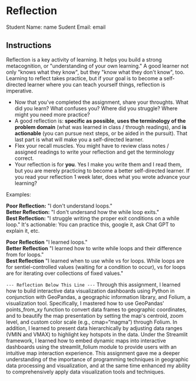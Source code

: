 # Reflection

Student Name:  name
Sudent Email:  email

## Instructions

Reflection is a key activity of learning. It helps you build a strong metacognition, or "understanding of your own learning." A good learner not only "knows what they know", but they "know what they don't know", too. Learning to reflect takes practice, but if your goal is to become a self-directed learner where you can teach yourself things, reflection is imperative.

- Now that you've completed the assignment, share your throughts. What did you learn? What confuses you? Where did you struggle? Where might you need more practice?
- A good reflection is: **specific as possible**,  **uses the terminology of the problem domain** (what was learned in class / through readings), and **is actionable** (you can pursue next steps, or be aided in the pursuit). That last part is what will make you a self-directed learner.
- Flex your recall muscles. You might have to review class notes / assigned readings to write your reflection and get the terminology correct.
- Your reflection is for **you**. Yes I make you write them and I read them, but you are merely practicing to become a better self-directed learner. If you read your reflection 1 week later, does what you wrote advance your learning?

Examples:

**Poor Reflection:**  "I don't understand loops."   
**Better Reflection:** "I don't undersand how the while loop exits."   
**Best Reflection:** "I struggle writing the proper exit conditions on a while loop." It's actionable: You can practice this, google it, ask Chat GPT to explain it, etc. 

**Poor Reflection** "I learned loops."   
**Better Reflection** "I learned how to write while loops and their difference from for loops."   
**Best Reflection** "I learned when to use while vs for loops. While loops are for sentiel-controlled values (waiting for a condition to occur), vs for loops are for iterating over collections of fixed values."

`--- Reflection Below This Line ---`
Through this assignment, I learned how to build interactive data visualization dashboards using Python in conjunction with GeoPandas, a geographic information library, and Folium, a visualization tool. Specifically, I mastered how to use GeoPandas' points_from_xy function to convert data frames to geographic coordinates, and to beautify the map presentation by setting the map's centroid, zoom level, and custom color scale (e.g., cmap=“magma”) through Folium. In addition, I learned to present data hierarchically by adjusting data ranges (VMIN and VMAX) to highlight key hotspots in the data. Under the Streamlit framework, I learned how to embed dynamic maps into interactive dashboards using the streamlit_folium module to provide users with an intuitive map interaction experience. This assignment gave me a deeper understanding of the importance of programming techniques in geographic data processing and visualization, and at the same time enhanced my ability to comprehensively apply data visualization tools and techniques. 

